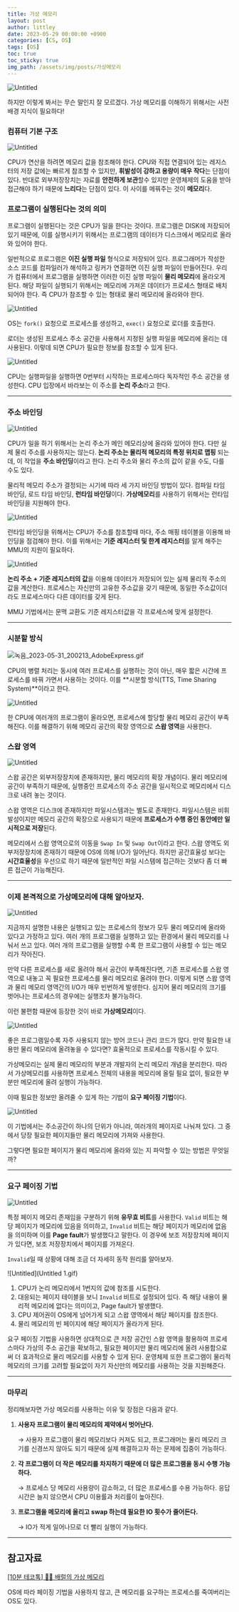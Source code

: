 ```yaml
---
title: 가상 메모리
layout: post
author: littley
date: 2023-05-29 00:00:00 +0900
categories: [CS, OS]
tags: [OS]
toc: true
toc_sticky: true
img_path: /assets/img/posts/가상메모리
---
```


![Untitled](Untitled.png)

하지만 이렇게 봐서는 무슨 말인지 잘 모르겠다. 가상 메모리를 이해하기 위해서는 사전 배경 지식이 필요하다! 

### 컴퓨터 기본 구조

![Untitled](Untitled%201.png)

CPU가 연산을 하려면 메모리 값을 참조해야 한다. CPU와 직접 연결되어 있는 레지스터의 저장 값에는 빠르게 참조할 수 있지만, **휘발성이 강하고 용량이 매우 작다**는 단점이 있다. 반대로 외부저장장치는 자료를 **안전하게 보관**할수 있지만 운영체제의 도움을 받아 접근해야 하기 때문에 **느리다**는 단점이 있다. 이 사이를 메꿔주는 것이 **메모리**다. 

### 프로그램이 실행된다는 것의 의미

프로그램이 실행된다는 것은 CPU가 일을 한다는 것이다. 프로그램은 DISK에 저장되어 있기 때문에, 이를 실행시키기 위해서는 프로그램의 데이터가 디스크에서 메모리로 올라와 있어야 한다. 

일반적으로 프로그램은 **이진 실행 파일** 형식으로 저장되어 있다. 프로그래머가 작성한 소스 코드를 컴파일러가 해석하고 링커가 연결하면 이진 실행 파일이 만들어진다.  우리가 컴퓨터에서 프로그램을 실행하면 이러한 이진 실행 파일이 **물리 메모리**에 올라오게 된다. 해당 파일이 실행되기 위해서는 메모리에 가져온 데이터가 프로세스 형태로 배치되어야 한다. 즉 CPU가 참조할 수 있는 형태로 물리 메모리에 올라와야 한다.

![Untitled](Untitled%202.png)

OS는 `fork()` 요청으로 프로세스를 생성하고, `exec()` 요청으로 로더를 호출한다. 

로더는 생성된 프로세스 주소 공간을 사용해서 지정된 실행 파일을 메모리에 올리는 데 사용된다. 이렇데 되면 CPU가 필요한 정보를 참조할 수 있게 된다. 

![Untitled](Untitled%203.png)

CPU는 실행파일을 실행하면 0번부터 시작하는 프로세스마다 독자적인 주소 공간을 생성한다. CPU 입장에서 바라보는 이 주소를 **논리 주소**라고 한다. 

---

### 주소 바인딩

![Untitled](Untitled%204.png)

CPU가 일을 하기 위해서는 논리 주소가 메인 메모리상에 올라와 있어야 한다. 다만 실제 물리 주소를 사용하지는 않는다. **논리 주소는 물리적 메모리의 특정 위치로 맵핑** 되는데, 이 작업을 **주소 바인딩**이라고 한다. 논리 주소와 물리 주소의 값이 같을 수도, 다를 수도 있다.

물리적 메모리 주소가 결정되는 시기에 따라 세 가지 바인딩 방법이 있다. 컴파일 타임 바인딩, 로드 타임 바인딩, **런타임 바인딩**이다. **가상메모리**를 사용하기 위해서는 런타임 바인딩을 지원해야 한다.

![Untitled](Untitled%205.png)

런타임 바인딩을 위해서는 CPU가 주소를 참조할때 마다, 주소 매핑 테이블을 이용해 바인딩을 점검해야 한다. 이를 위해서는 **기준 레지스터 및 한계 레지스터**를 알게 해주는 MMU의 지원이 필요하다.

![Untitled](Untitled%206.png)

**논리 주소 + 기준 레지스터의 값**을 이용해 데이터가 저장되어 있는 실제 물리적 주소의 값을 계산한다. 프로세스는 자신만의 고유한 주소값을 갖기 때문에, 동일한 주소값이더라도 프로세스마다 다른 데이터를 갖게 된다. 

MMU 기법에서는 문맥 교환도 기준 레지스터값을 각 프로세스에 맞게 설정한다.

---

### 시분할 방식

![녹음_2023-05-31_200213_AdobeExpress.gif](Untitled.gif)

CPU의 병렬 처리는 동시에 여러 프로세스를 실행하는 것이 아닌, 매우 짧은 시간에 프로세스를 바꿔 가면서 사용하는 것이다. 이를 **시분할 방식(TTS, Time Sharing System)**이라고 한다. 

![Untitled](Untitled%207.png)

한 CPU에 여러개의 프로그램이 올라오면, 프로세스에 할당할 물리 메모리 공간이 부족해진다. 이를 해결하기 위해 메모리 공간의 확장 영역으로 **스왑 영역**을 사용한다.

### 스왑 영역

![Untitled](Untitled%208.png)

스왑 공간은 외부저장장치에 존재하지만, 물리 메모리의 확장 개념이다. 물리 메모리에 공간이 부족하기 때문에, 실행중인 프로세스의 주소 공간을 일시적으로 메모리에서 디스크로 내려 놓는 것이다.

스왑 영역은 디스크에 존재하지만 파일시스템과는 별도로 존재한다. 파일시스템은 비휘발성이지만 메모리 공간의 확장으로 사용되기 때문에 **프로세스가 수행 중인 동안에만 일시적으로 저장**된다. 

메모리에서 스왑 영역으로의 이동을 `Swap In` 및 `Swap Out`이라고 한다. 스왑 영역도 외부저장장치에 존재하기 때문에 OS에 의해 I/O가 일어난다. 하지만 공간효율성 보다는 **시간효율성**을 우선으로 하기 때문에 일반적인 파일 시스템에 접근하는 것보다 좀 더 빠른 접근이 가능해진다.

---

### 이제 본격적으로 가상메모리에 대해 알아보자.

![Untitled](Untitled%209.png)

지금까지 설명한 내용은 실행되고 있는 프로세스의 정보가 모두 물리 메모리에 올라와 있다고 가정하고 있다. 여러 개의 프로그램을 실행하고 있는 환경에서 물리 메모리를 나눠서 쓰고 있다. 여러 개의 프로그램을 실행할 수록 한 프로그램이 사용할 수 있는 메모리가 작아진다. 

만약 다른 프로세스를 새로 올려야 해서 공간이 부족해진다면, 기존 프로세스를 스왑 영역으로 내놓고 꼭 필요한 프로세스를 물리 메모리로 올려야 한다. 이렇게 되면 스왑 영역과 물리 메모리 영역간의 I/O가 매우 빈번하게 발생한다. 심지어 물리 메모리의 크기를 벗어나는 프로세스의 경우에는 실행조차 불가능하다. 

이런 불편함 때문에 등장한 것이 바로 **가상메모리**이다. 

![Untitled](Untitled%2010.png)

좋은 프로그램일수록 자주 사용되지 않는 방어 코드나 관리 코드가 많다.  만약 필요한 내용만 물리 메모리에 올려놓을 수 있다면? 효율적으로 프로세스를 작동시킬 수 있다. 

가상메모리는 실제 물리 메모리의 부분과 개발자의 논리 메모리 개념을 분리한다. 따라서 가상메모리를 사용하면 프로세스 전체의 내용을 메모리에 올릴 필요 없이, 필요한 부분만 메모리에 올려 실행이 가능하다.

 이때 필요한 정보만 올려줄 수 있게 하는 기법이 **요구 페이징 기법**이다. 

![Untitled](Untitled%2011.png)

이 기법에서는 주소공간이 하나의 단위가 아니라, 여러개의 페이지로 나눠져 있다. 그 중에서 당장 필요한 페이지들만 물리 메모리에 가져와 사용한다. 

그렇다면 필요한 페이지가 물리 메모리에 올라와 있는 지 파악할 수 있는 방법은 무엇일까?

---

### 요구 페이징 기법

![Untitled](Untitled%2012.png)

특정 페이지 메모리 존재임을 구분하기 위해 **유무효 비트**를 사용한다. `Valid` 비트는 해당 페이지가 메모리에 있음을 의미하고, `Invalid` 비트는 해당 페이지가 메모리에 없음을 의미하며 이를 **Page fault**가 발생했다고 말한다. 이 경우에 보조 저장장치에 페이지가 있다면, 보조 저장장치에서 페이지를 가져온다.

`Invalid`일 때 상황에 대해 조금 더 자세히 동작 원리를 알아보자.

![Untitled](Untitled 1.gif)

1. CPU가 논리 메모리에서 1번지의 값에 참조를 시도한다.
2. 대응되는 페이지 테이블을 보니 `Invalid` 비트로 설정되어 있다. 즉 해당 내용이 물리적 메모리에 없다는 의미이고, Page fault가 발생했다.
3. CPU 제어권이 OS에게 넘어가게 되고 스왑 영역에서 해당 페이지를 참조한다.
4. 물리 메모리의 빈 페이지에 해당 페이지가 올라가게 된다.

요구 페이징 기법을 사용하면 상대적으로 큰 저장 공간인 스왑 영역을 활용하여 프로세스마다 가상의 주소 공간을 확보하고, 필요한 페이지만 물리 메모리에 올려 사용함으로써 더 효과적으로 물리 메모리를 사용할 수 있게 된다. 운영체제 또한 프로그램이 물리적 메모리의 크기를 고려할 필요없이 자기 자신만의 메모리를 사용하는 것을 지원해준다.

---

### 마무리

정리해보자면 가상 메모리를 사용하는 이유 및 장점은 다음과 같다.

1. **사용자 프로그램이 물리 메모리의 제약에서 벗어난다.**

    → 사용자 프로그램이 물리 메모리보다 커져도 되고, 프로그래머는 물리 메모리 크기를 신경쓰지 않아도 되기 때문에 실제 해결하고자 하는 문제에 집중이 가능하다.
    
2. **각 프로그램이 더 작은 메모리를 차지하기 때문에 더 많은 프로그램을 동시 수행 가능하다.**
    
    → 프로세스 당 메모리 사용량이 감소하고, 더 많은 프로세스를 수용 가능하다.
        응답시간은 늘지 않으면서 CPU 이용률과 처리률이 높아진다.
    
3. **프로그램을 메모리에 올리고 swap 하는데 필요한 IO 횟수가 줄어든다.**
    
    → IO가 적게 일어나므로 더 빨리 실행이 가능하다.
    

---

## 참고자료

[[10분 테코톡] 🧚🏻 배럴의 가상 메모리](https://www.youtube.com/watch?v=5pEDL6c--_k)

OS에 따라 페이징 기법을 사용하지 않고, 큰 메모리를 요구하는 프로세스를 죽여버리는 OS도 있다.